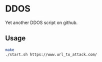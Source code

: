 # DDOS

Yet another DDOS script on github.

## Usage

```bash
make
./start.sh https://www.url_to_attack.com/
```
